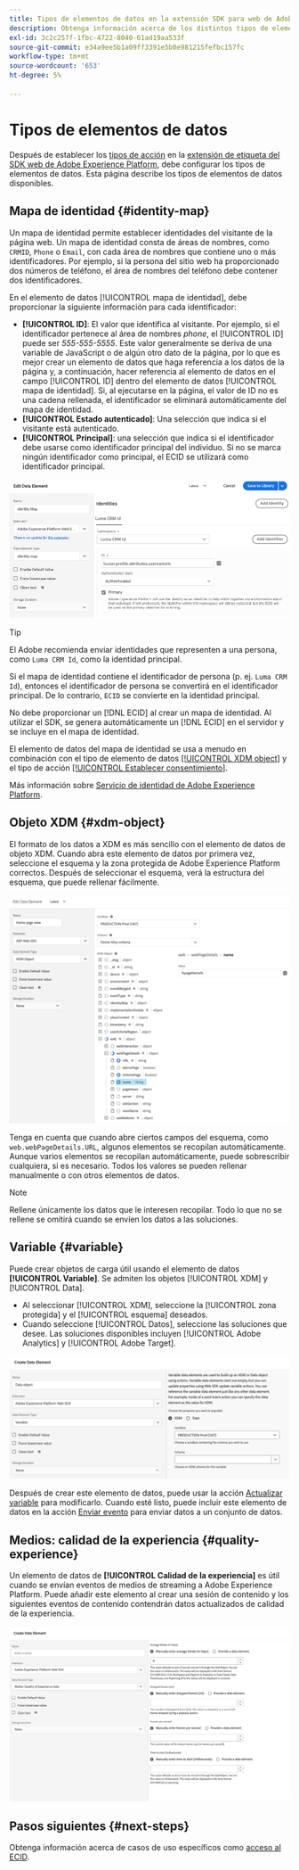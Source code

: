 ```yaml
---
title: Tipos de elementos de datos en la extensión SDK para web de Adobe Experience Platform
description: Obtenga información acerca de los distintos tipos de elementos de datos que proporciona la extensión de etiqueta del SDK web de Adobe Experience Platform.
exl-id: 3c2c257f-1fbc-4722-8040-61ad19aa533f
source-git-commit: e34a9ee5b1a09ff3391e5b0e981215fefbc157fc
workflow-type: tm+mt
source-wordcount: '653'
ht-degree: 5%

---
```



# Tipos de elementos de datos

Después de establecer los [tipos de acción](action-types.md) en la [extensión de etiqueta del SDK web de Adobe Experience Platform](web-sdk-extension-configuration.md), debe configurar los tipos de elementos de datos. Esta página describe los tipos de elementos de datos disponibles.

## Mapa de identidad {#identity-map}

Un mapa de identidad permite establecer identidades del visitante de la página web. Un mapa de identidad consta de áreas de nombres, como `CRMID`, `Phone` o `Email`, con cada área de nombres que contiene uno o más identificadores. Por ejemplo, si la persona del sitio web ha proporcionado dos números de teléfono, el área de nombres del teléfono debe contener dos identificadores.

En el elemento de datos [!UICONTROL mapa de identidad], debe proporcionar la siguiente información para cada identificador:

* **[!UICONTROL ID]**: El valor que identifica al visitante. Por ejemplo, si el identificador pertenece al área de nombres _phone_, el [!UICONTROL ID] puede ser _555-555-5555_. Este valor generalmente se deriva de una variable de JavaScript o de algún otro dato de la página, por lo que es mejor crear un elemento de datos que haga referencia a los datos de la página y, a continuación, hacer referencia al elemento de datos en el campo [!UICONTROL ID] dentro del elemento de datos [!UICONTROL mapa de identidad]. Si, al ejecutarse en la página, el valor de ID no es una cadena rellenada, el identificador se eliminará automáticamente del mapa de identidad.
* **[!UICONTROL Estado autenticado]**: Una selección que indica si el visitante está autenticado.
* **[!UICONTROL Principal]**: una selección que indica si el identificador debe usarse como identificador principal del individuo. Si no se marca ningún identificador como principal, el ECID se utilizará como identificador principal.

![Imagen de la interfaz de usuario que muestra la pantalla Editar elemento de datos.](assets/identity-map-data-element.png)

>[!TIP]
>
>El Adobe recomienda enviar identidades que representen a una persona, como `Luma CRM Id`, como la identidad principal.
>
>Si el mapa de identidad contiene el identificador de persona (p. ej. `Luma CRM Id`), entonces el identificador de persona se convertirá en el identificador principal. De lo contrario, `ECID` se convierte en la identidad principal.

No debe proporcionar un [!DNL ECID] al crear un mapa de identidad. Al utilizar el SDK, se genera automáticamente un [!DNL ECID] en el servidor y se incluye en el mapa de identidad.

El elemento de datos del mapa de identidad se usa a menudo en combinación con el tipo de elemento de datos [[!UICONTROL XDM object]](#xdm-object) y el tipo de acción [[!UICONTROL Establecer consentimiento]](action-types.md#set-consent).

Más información sobre [Servicio de identidad de Adobe Experience Platform](../../../../identity-service/home.md).

## Objeto XDM {#xdm-object}

El formato de los datos a XDM es más sencillo con el elemento de datos de objeto XDM. Cuando abra este elemento de datos por primera vez, seleccione el esquema y la zona protegida de Adobe Experience Platform correctos. Después de seleccionar el esquema, verá la estructura del esquema, que puede rellenar fácilmente.

![Imagen de interfaz de usuario que muestra la estructura de objetos XDM.](assets/XDM-object.png)

Tenga en cuenta que cuando abre ciertos campos del esquema, como `web.webPageDetails.URL`, algunos elementos se recopilan automáticamente. Aunque varios elementos se recopilan automáticamente, puede sobrescribir cualquiera, si es necesario. Todos los valores se pueden rellenar manualmente o con otros elementos de datos.

>[!NOTE]
>
>Rellene únicamente los datos que le interesen recopilar. Todo lo que no se rellene se omitirá cuando se envíen los datos a las soluciones.

## Variable {#variable}

Puede crear objetos de carga útil usando el elemento de datos **[!UICONTROL Variable]**. Se admiten los objetos [!UICONTROL XDM] y [!UICONTROL Data].

* Al seleccionar [!UICONTROL XDM], seleccione la [!UICONTROL zona protegida] y el [!UICONTROL esquema] deseados.
* Cuando seleccione [!UICONTROL Datos], seleccione las soluciones que desee. Las soluciones disponibles incluyen [!UICONTROL Adobe Analytics] y [!UICONTROL Adobe Target].

![Imagen de la interfaz de usuario de etiquetas que muestra las opciones del elemento de datos.](assets/variable-data-element.png)

Después de crear este elemento de datos, puede usar la acción [Actualizar variable](./action-types.md#update-variable) para modificarlo. Cuando esté listo, puede incluir este elemento de datos en la acción [Enviar evento](./action-types.md#send-event) para enviar datos a un conjunto de datos.

## Medios: calidad de la experiencia {#quality-experience}

Un elemento de datos de **[!UICONTROL Calidad de la experiencia]** es útil cuando se envían eventos de medios de streaming a Adobe Experience Platform. Puede añadir este elemento al crear una sesión de contenido y los siguientes eventos de contenido contendrán datos actualizados de calidad de la experiencia.

![Imagen de la interfaz de usuario que muestra la pantalla Crear elemento de datos de calidad de la experiencia.](assets/qoe-data-element.png)

## Pasos siguientes {#next-steps}

Obtenga información acerca de casos de uso específicos como [acceso al ECID](accessing-the-ecid.md).
